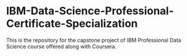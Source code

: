 # IBM-Data-Science-Professional-Certificate-Specialization
This is the repository for the capstone project of IBM Professional Data Science course offered along with Coursera.
